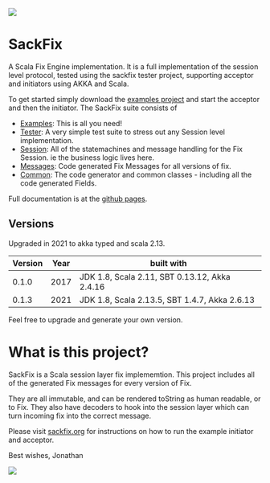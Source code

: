 <a href="https://pendared.github.io/sackfix/"><img src ="https://pendared.github.io/sackfix/assets/sf_logo.png" /></a>

# SackFix

A Scala Fix Engine implementation.  It is a full implementation of the session level protocol, tested using the sackfix tester project, supporting acceptor and initiators using AKKA and Scala.

To get started simply download the [examples project](https://github.com/PendaRed/sackfixexamples) and start the acceptor and then the initiator.   The SackFix suite consists of

* [Examples](https://github.com/PendaRed/sackfixexamples): This is all you need!
* [Tester](https://github.com/PendaRed/sackfixtests): A very simple test suite to stress out any Session level implementation.
* [Session](https://github.com/PendaRed/sackfixsessions): All of the statemachines and message handling for the Fix Session.  ie the business logic lives here.
* [Messages](https://github.com/PendaRed/sackfixmessages): Code generated Fix Messages for all versions of fix.
* [Common](https://github.com/PendaRed/sackfix): The code generator and common classes - including all the code generated Fields.

Full documentation is at the [github pages](https://pendared.github.io/sackfix/).

## Versions

Upgraded in 2021 to akka typed and scala 2.13.

| Version | Year | built with |
|---------|------|------------|
| 0.1.0  | 2017 | JDK 1.8, Scala 2.11, SBT 0.13.12, Akka 2.4.16 |
| 0.1.3  | 2021 | JDK 1.8, Scala 2.13.5, SBT 1.4.7, Akka 2.6.13 |

Feel free to upgrade and generate your own version.

# What is this project?

SackFix is a Scala session layer fix implememtion.   This project includes all of the generated Fix messages for every version of Fix.

They are all immutable, and can be rendered toString as human readable, or to Fix.  They also have decoders to hook into the session layer 
which can turn incoming fix into the correct message.

Please visit [sackfix.org](http://www.sackfix.org) for instructions on how to run the example initiator and acceptor.

Best wishes,
Jonathan

<a href="https://pendared.github.io/sackfix/"><img src ="https://pendared.github.io/sackfix/assets/sackfix.png" /></a>
